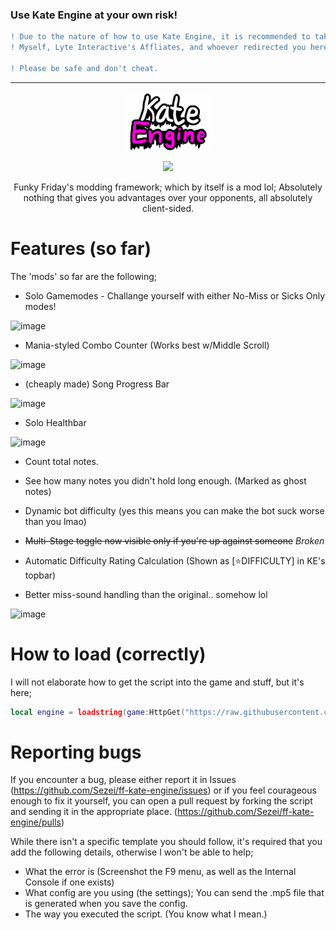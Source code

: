 ### Use Kate Engine at your own risk!
```diff
! Due to the nature of how to use Kate Engine, it is recommended to take safety precautions to avoid a permanent account deletion of your Roblox account.
! Myself, Lyte Interactive's Affliates, and whoever redirected you here have no control over what happens next if you get caught.

! Please be safe and don't cheat.
```

----

<p align="center">
  <img src="https://github.com/Sezei/ff-kate-engine/blob/main/kateengine_2.png?raw=true" />
</p>

<p align="center">
  <img src="https://img.shields.io/badge/latest%20version-0.8-7300a8?style=for-the-badge" />
</p>

<p align="center">
Funky Friday's modding framework; which by itself is a mod lol; Absolutely nothing that gives you advantages over your opponents, all absolutely client-sided.
</p>

# Features (so far)
The 'mods' so far are the following;
- Solo Gamemodes - Challange yourself with either No-Miss or Sicks Only modes!

![image](https://user-images.githubusercontent.com/49373598/168472431-169c610e-dc78-4da9-8b87-2a508ac64156.png)
- Mania-styled Combo Counter (Works best w/Middle Scroll)

![image](https://user-images.githubusercontent.com/49373598/168380945-e086d9be-7d29-45dd-84f8-66db7b254d29.png)
- (cheaply made) Song Progress Bar

![image](https://user-images.githubusercontent.com/49373598/196227193-0fb07b42-8d33-470b-85d3-871a2dccedc8.png)
- Solo Healthbar

![image](https://user-images.githubusercontent.com/49373598/169907335-2f8e8313-231c-4419-8a52-ad20eceb9e5b.png)

- Count total notes.

- See how many notes you didn't hold long enough. (Marked as ghost notes)

- Dynamic bot difficulty (yes this means you can make the bot suck worse than you lmao)

- ~~Multi-Stage toggle now visible only if you're up against someone~~ *Broken*

- Automatic Difficulty Rating Calculation (Shown as [⭐DIFFICULTY] in KE's topbar)

- Better miss-sound handling than the original.. somehow lol

![image](https://user-images.githubusercontent.com/49373598/196227335-4e63f505-3174-42de-951c-36eddbf3ee44.png)


# How to load (correctly)
I will not elaborate how to get the script into the game and stuff, but it's here;
```lua
local engine = loadstring(game:HttpGet("https://raw.githubusercontent.com/Sezei/ff-kate-engine/main/loader.lua",true))()
```

# Reporting bugs
If you encounter a bug, please either report it in Issues (https://github.com/Sezei/ff-kate-engine/issues) or if you feel courageous enough to fix it yourself, you can open a pull request by forking the script and sending it in the appropriate place. (https://github.com/Sezei/ff-kate-engine/pulls)

While there isn't a specific template you should follow, it's required that you add the following details, otherwise I won't be able to help;
- What the error is (Screenshot the F9 menu, as well as the Internal Console if one exists)
- What config are you using (the settings); You can send the .mp5 file that is generated when you save the config.
- The way you executed the script. (You know what I mean.)
